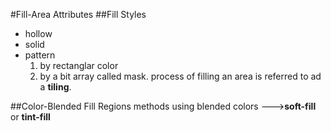 #Fill-Area Attributes
##Fill Styles
- hollow
- solid
- pattern
	1. by rectanglar color
	2. by a bit array called mask. process of filling an area is referred to ad a **tiling**.

##Color-Blended Fill Regions
methods using blended colors --->**soft-fill** or **tint-fill**

